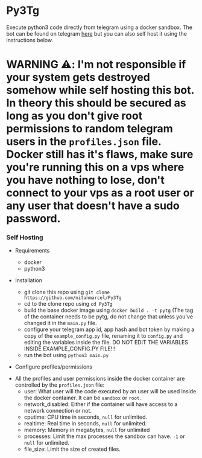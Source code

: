 # Py3Tg
Execute python3 code directly from telegram using a docker sandbox. The bot can be found on telegram [here](t.me/py3tg_bot) but you can also self host it using the instructions below.

# WARNING ⚠️: I'm not responsible if your system gets destroyed somehow while self hosting this bot. In theory this should be secured as long as you don't give root permissions to random telegram users in the `profiles.json` file. Docker still has it's flaws, make sure you're running this on a vps where you have nothing to lose,  don't connect to your vps as a root user or any user that doesn't have a sudo password.
### Self Hosting

* Requirements
  - docker
  - python3

* Installation
  - git clone this repo using `git clone https://github.com/nitanmarcel/Py3Tg`
  - cd to the clone repo using `cd Py3Tg`
  - build the base docker image using `docker build . -t pytg` (The tag of the container needs to be pytg, do not change that unless you've changed it in the `main.py` file.
  - configure your telegram app id, app hash and bot token by making a copy of the `example_config.py` file, renaming it to `config.py` and editing the variables inside the file. DO NOT EDIT THE VARIABLES INSIDE EXAMPLE_CONFIG.PY FILE!!!
  - run the bot using `python3 main.py`
  
* Configure profiles/permissions
- All the profiles and user permissions inside the docker container are controlled by the `profiles.json` file:
  - user: What user will the code executed by an user will be used inside the docker container. It can be `sandbox` or `root`.
  - network_disabled: Either if the container will have access to a network connection or not.
  - cputime: CPU time in seconds, `null` for unlimited.
  - realtime: Real time in seconds, `null` for unlimited.
  - memory: Memory in megabytes, `null` for unlimited
  - processes: Limit the max processes the sandbox can have. `-1` or `null` for unlimited.
  - file_size: Limit the size of created files.
